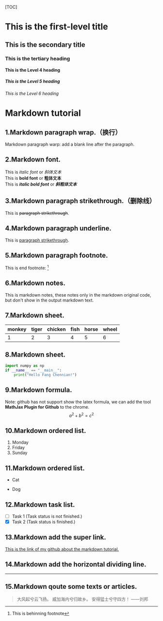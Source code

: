[TOC]

# This is the first-level title

## This is the secondary title
### This is the tertiary heading
#### This is the Level 4 heading
##### This is the Level 5 heading
###### This is the Level 6 heading 

# Markdown tutorial

## 1.Markdown paragraph wrap.（换行）  
Markdown paragraph warp: add a blank line after the paragraph.

## 2.Markdown font.  
This is _italic font_ or _斜体文本_  
This is __bold font__ or __粗体文本__  
This is ___italic  bold font___ or ___斜粗体文本___

## 3.Markdown paragraph strikethrough.（删除线）  
This is ~~paragraph strikethrough~~.

## 4.Markdown paragraph underline.  
This is <u>paragraph strikethrough</u>.

## 5.Markdown paragraph footnote.  
This is end footnote: [^youAreMyeye2021] 

[^youAreMyeye2021]:This is behinning footnote 

## 6.Markdown notes.  
This is markdown notes, these notes only in the markdown original code, but don't show in the output markdown text.
<!--注释，还没有找到合适注释功能的使用场景-->

## 7.Markdown sheet.  

| monkey | tiger | chicken | fish | horse | wheel |
| :----- | ----- | ------- | ---- | ----- | ----- |
| 1      | 2     | 3       | 4    | 5     | 6     |

## 8.Markdown sheet.  

```python
import numpy as np
if __name__ == "__main__":
    print("Hello Fang Chennian!")
```

## 9.Markdown formula.  

Note: github has not support show the latex formula, we can add the tool **MathJax Plugin for Github** to the chrome.  
$$
a^2 + b^2 = c^2
$$

## 10.Markdown ordered list.  

1. Monday  
2. Friday  
3. Sunday 

## 11.Markdown ordered list.  

- Cat  

- Dog

## 12.Markdown task list.  

- [ ] Task 1  (Task status is not finished.)  
- [x] Task 2  (Task status is finished.)

## 13.Markdown add the super link.  

[This is the link of my github about the markdown tutorial.](https://github.com/maxChenNian/flask_porsonal_blog)



## 14.Markdown add the horizontal dividing line.  

------

## 15.Markdown qoute some texts or articles.

> 大风起兮云飞扬。
> 威加海内兮归故乡。
> 安得猛士兮守四方！ ——刘邦

